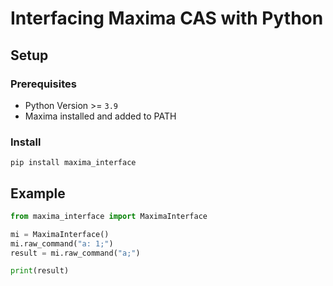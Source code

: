 # Interfacing Maxima CAS with Python

## Setup

### Prerequisites

* Python Version >= `3.9`
* Maxima installed and added to PATH

### Install

```
pip install maxima_interface
```

## Example

```python
from maxima_interface import MaximaInterface

mi = MaximaInterface()
mi.raw_command("a: 1;")
result = mi.raw_command("a;")

print(result)
```
